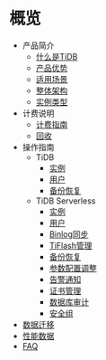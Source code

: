 # 概览

* 产品简介
    * [什么是TiDB](/tidb/introduction/concept)
    * [产品优势](/tidb/introduction/advantages)
    * [适用场景](/tidb/introduction/applications)
    * [整体架构](/tidb/introduction/architecture)
    * [实例类型](/tidb/introduction/instancetype)
* 计费说明 
    * [计费指南](/tidb/fee/price)
    * [回收](/tidb/fee/recycle)
* 操作指南
    * TiDB
        * [实例](/tidb/guide/utidb/instance)
        * [用户](/tidb/guide/utidb/user)
        * [备份恢复](/tidb/guide/utidb/backup)
    * TiDB Serverless
        * [实例](/tidb/guide/serverless/instance)
        * [用户](/tidb/guide/serverless/user)
        * [Binlog同步](/tidb/guide/serverless/binlog)
        * [TiFlash管理](/tidb/guide/serverless/tiflash)
        * [备份恢复](/tidb/guide/serverless/backup)
        * [参数配置调整](/tidb/guide/serverless/configure)
        * [告警通知](/tidb/guide/serverless/monitor)
        * [证书管理](/tidb/guide/serverless/ssl)
        * [数据库审计](/tidb/guide/serverlessaudit)
        * [安全组](/tidb/guide/serverless/secgroup)
* [数据迁移](/tidb/migration)
* [性能数据](/tidb/capacity)
* [FAQ](/tidb/faq)

    


